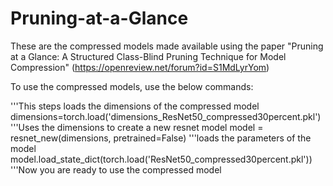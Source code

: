 # Pruning-at-a-Glance
These are the compressed models made available using the paper "Pruning at a Glance: A Structured Class-Blind Pruning Technique for Model Compression" (https://openreview.net/forum?id=S1MdLyrYom)

To use the compressed models, use the below commands:

'''This steps loads the dimensions of the compressed model
dimensions=torch.load('dimensions_ResNet50_compressed30percent.pkl')
'''Uses the dimensions to create a new resnet model
model = resnet_new(dimensions, pretrained=False)
'''loads the parameters of the model
model.load_state_dict(torch.load('ResNet50_compressed30percent.pkl'))
'''Now you are ready to use the compressed model
